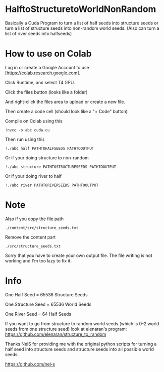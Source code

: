 # HalftoStructuretoWorldNonRandom
Basically a Cuda Program to turn a list of half seeds into structure seeds or turn a list of structure seeds into non-random world seeds. (Also can turn a list of river seeds into halfseeds)

# How to use on Colab
Log in or create a Google Account to use [https://colab.research.google.com].

Click Runtime, and select T4 GPU.

Click the files button (looks like a folder)

And right-click the files area to upload or create a new file.

Then create a code cell (should look like a "+ Code" button)

Compile on Colab using this
```
!nvcc -o abc cuda.cu
```
Then run using this
```
!./abc half PATHTOHALFSEEDS PATHTOOUTPUT
```
Or if your doing structure to non-random
```
!./abc structure PATHTOSTRUCTURESEEDS PATHTOOUTPUT
```
Or if your doing river to half
```
!./abc river PATHTORIVERSEEDS PATHTOOUTPUT
```

# Note
Also if you copy the file path
```
./content/src/structure_seeds.txt
```

Remove the content part
```
./src/structure_seeds.txt
```

Sorry that you have to create your own output file. The file writing is not working and I'm too lazy to fix it.

# Info
One Half Seed = 65536 Structure Seeds

One Structure Seed = 65536 World Seeds

One River Seed = 64 Half Seeds

If you want to go from structure to random world seeds (which is 0-2 world seeds from one structure seed) look at elenaran's program: https://github.com/elenaran/structure_to_random

Thanks NelS for providing me with the original python scripts for turning a half seed into structure seeds and structure seeds into all possible world seeds. 

https://github.com/nel-s

